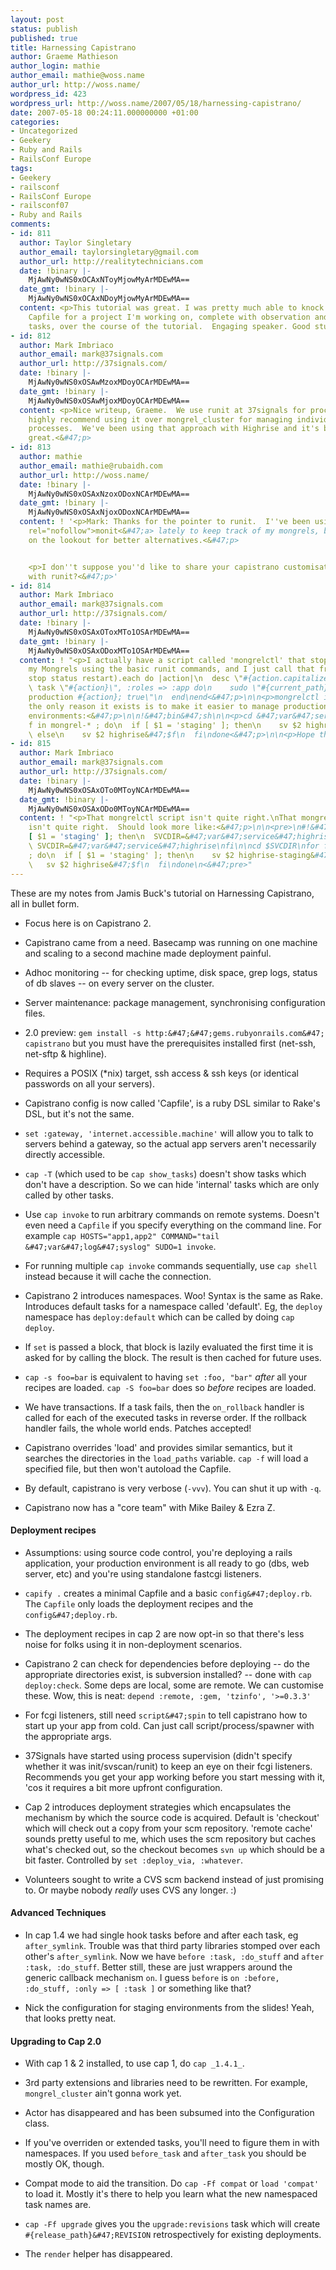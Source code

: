 ```yaml
---
layout: post
status: publish
published: true
title: Harnessing Capistrano
author: Graeme Mathieson
author_login: mathie
author_email: mathie@woss.name
author_url: http://woss.name/
wordpress_id: 423
wordpress_url: http://woss.name/2007/05/18/harnessing-capistrano/
date: 2007-05-18 00:24:11.000000000 +01:00
categories:
- Uncategorized
- Geekery
- Ruby and Rails
- RailsConf Europe
tags:
- Geekery
- railsconf
- RailsConf Europe
- railsconf07
- Ruby and Rails
comments:
- id: 811
  author: Taylor Singletary
  author_email: taylorsingletary@gmail.com
  author_url: http://realitytechnicians.com
  date: !binary |-
    MjAwNy0wNS0xOCAxNToyMjowMyArMDEwMA==
  date_gmt: !binary |-
    MjAwNy0wNS0xOCAxNDoyMjowMyArMDEwMA==
  content: <p>This tutorial was great. I was pretty much able to knock out a whole
    Capfile for a project I'm working on, complete with observation and server manipulation
    tasks, over the course of the tutorial.  Engaging speaker. Good stuff.<&#47;p>
- id: 812
  author: Mark Imbriaco
  author_email: mark@37signals.com
  author_url: http://37signals.com/
  date: !binary |-
    MjAwNy0wNS0xOSAwMzoxMDoyOCArMDEwMA==
  date_gmt: !binary |-
    MjAwNy0wNS0xOSAwMjoxMDoyOCArMDEwMA==
  content: <p>Nice writeup, Graeme.  We use runit at 37signals for process supervision.  I
    highly recommend using it over mongrel_cluster for managing individual Mongrel
    processes.  We've been using that approach with Highrise and it's been working
    great.<&#47;p>
- id: 813
  author: mathie
  author_email: mathie@rubaidh.com
  author_url: http://woss.name/
  date: !binary |-
    MjAwNy0wNS0xOSAxNzoxODoxNCArMDEwMA==
  date_gmt: !binary |-
    MjAwNy0wNS0xOSAxNjoxODoxNCArMDEwMA==
  content: ! '<p>Mark: Thanks for the pointer to runit.  I''ve been using <a href="http:&#47;&#47;www.tildeslash.com&#47;monit&#47;"
    rel="nofollow">monit<&#47;a> lately to keep track of my mongrels, but I''m always
    on the lookout for better alternatives.<&#47;p>


    <p>I don''t suppose you''d like to share your capistrano customisations for integrating
    with runit?<&#47;p>'
- id: 814
  author: Mark Imbriaco
  author_email: mark@37signals.com
  author_url: http://37signals.com/
  date: !binary |-
    MjAwNy0wNS0xOSAxOToxMTo1OSArMDEwMA==
  date_gmt: !binary |-
    MjAwNy0wNS0xOSAxODoxMTo1OSArMDEwMA==
  content: ! "<p>I actually have a script called 'mongrelctl' that stops&#47;starts&#47;restarts
    my Mongrels using the basic runit commands, and I just call that from Capistrano:<&#47;p>\n\n<p>%w(start
    stop status restart).each do |action|\n  desc \"#{action.capitalize} Mongrel\"\n
    \ task \"#{action}\", :roles => :app do\n    sudo \"#{current_path}&#47;script&#47;mongrelctl
    production #{action}; true\"\n  end\nend<&#47;p>\n\n<p>mongrelctl is really simple,
    the only reason it exists is to make it easier to manage production vs. staging
    environments:<&#47;p>\n\n!&#47;bin&#47;sh\n\n<p>cd &#47;var&#47;service&#47;highrise-$1\nfor
    f in mongrel-* ; do\n  if [ $1 = 'staging' ]; then\n    sv $2 highrise-staging&#47;$f\n
    \ else\n    sv $2 highrise&#47;$f\n  fi\ndone<&#47;p>\n\n<p>Hope that helps.<&#47;p>"
- id: 815
  author: Mark Imbriaco
  author_email: mark@37signals.com
  author_url: http://37signals.com/
  date: !binary |-
    MjAwNy0wNS0xOSAxOTo0MToyNCArMDEwMA==
  date_gmt: !binary |-
    MjAwNy0wNS0xOSAxODo0MToyNCArMDEwMA==
  content: ! "<p>That mongrelctl script isn't quite right.\nThat mongrelctl I pasted
    isn't quite right.  Should look more like:<&#47;p>\n\n<pre>\n#!&#47;bin&#47;sh\n\nif
    [ $1 = 'staging' ]; then\n  SVCDIR=&#47;var&#47;service&#47;highrise-staging\nelse\n
    \ SVCDIR=&#47;var&#47;service&#47;highrise\nfi\n\ncd $SVCDIR\nfor f in mongrel-*
    ; do\n  if [ $1 = 'staging' ]; then\n    sv $2 highrise-staging&#47;$f\n  else\n
    \   sv $2 highrise&#47;$f\n  fi\ndone\n<&#47;pre>"
---
```

These are my notes from Jamis Buck's tutorial on Harnessing Capistrano, all in bullet form.

* Focus here is on Capistrano 2.

* Capistrano came from a need. Basecamp was running on one machine and scaling to a second machine made deployment painful.

* Adhoc monitoring -- for checking uptime, disk space, grep logs, status of db slaves -- on every server on the cluster.

* Server maintenance: package management, synchronising configuration files.

* 2.0 preview: `gem install -s http:&#47;&#47;gems.rubyonrails.com&#47; capistrano` but you must have the prerequisites installed first (net-ssh, net-sftp & highline).

* Requires a POSIX (*nix) target, ssh access & ssh keys (or identical passwords on all your servers).

* Capistrano config is now called 'Capfile', is a ruby DSL similar to Rake's DSL, but it's not the same.

* `set :gateway, 'internet.accessible.machine'` will allow you to talk to servers behind a gateway, so the actual app servers aren't necessarily directly accessible.

* `cap -T` (which used to be `cap show_tasks`) doesn't show tasks which don't have a description. So we can hide 'internal' tasks which are only called by other tasks.

* Use `cap invoke` to run arbitrary commands on remote systems. Doesn't even need a `Capfile` if you specify everything on the command line. For example `cap HOSTS="app1,app2" COMMAND="tail &#47;var&#47;log&#47;syslog" SUDO=1 invoke`.

* For running multiple `cap invoke` commands sequentially, use `cap shell` instead because it will cache the connection.

* Capistrano 2 introduces namespaces. Woo! Syntax is the same as Rake.  Introduces default tasks for a namespace called 'default'. Eg, the `deploy` namespace has `deploy:default` which can be called by doing `cap deploy`.

* If `set` is passed a block, that block is lazily evaluated the first time it is asked for by calling the block. The result is then cached for future uses.

* `cap -s foo=bar` is equivalent to having `set :foo, "bar"` *after* all your recipes are loaded.  `cap -S foo=bar` does so *before* recipes are loaded.

* We have transactions. If a task fails, then the `on_rollback` handler is called for each of the executed tasks in reverse order. If the rollback handler fails, the whole world ends. Patches accepted!

* Capistrano overrides 'load' and provides similar semantics, but it searches the directories in the `load_paths` variable. `cap -f` will load a specified file, but then won't autoload the Capfile.

* By default, capistrano is very verbose (`-vvv`). You can shut it up with `-q`.

* Capistrano now has a "core team" with Mike Bailey & Ezra Z.

#### Deployment recipes

* Assumptions: using source code control, you're deploying a rails application, your production environment is all ready to go (dbs, web server, etc) and you're using standalone fastcgi listeners.

* `capify .` creates a minimal Capfile and a basic `config&#47;deploy.rb`. The `Capfile` only loads the deployment recipes and the `config&#47;deploy.rb`.

* The deployment recipes in cap 2 are now opt-in so that there's less noise for folks using it in non-deployment scenarios.

* Capistrano 2 can check for dependencies before deploying -- do the appropriate directories exist, is subversion installed? -- done with `cap deploy:check`. Some deps are local, some are remote. We can customise these. Wow, this is neat: `depend :remote, :gem, 'tzinfo', '>=0.3.3'`

* For fcgi listeners, still need `script&#47;spin` to tell capistrano how to start up your app from cold. Can just call script&#47;process&#47;spawner with the appropriate args.

* 37Signals have started using process supervision (didn't specify whether it was init&#47;svscan&#47;runit) to keep an eye on their fcgi listeners. Recommends you get your app working before you start messing with it, 'cos it requires a bit more upfront configuration.

* Cap 2 introduces deployment strategies which encapsulates the mechanism by which the source code is acquired. Default is 'checkout' which will check out a copy from your scm repository. 'remote cache' sounds pretty useful to me, which uses the scm repository but caches what's checked out, so the checkout becomes `svn up` which should be a bit faster. Controlled by `set :deploy_via, :whatever`.

* Volunteers sought to write a CVS scm backend instead of just promising to. Or maybe nobody *really* uses CVS any longer. :)

#### Advanced Techniques

* In cap 1.4 we had single hook tasks before and after each task, eg `after_symlink`. Trouble was that third party libraries stomped over each other's `after_symlink`. Now we have `before :task, :do_stuff` and `after :task, :do_stuff`. Better still, these are just wrappers around the generic callback mechanism `on`. I guess `before` is `on :before, :do_stuff, :only => [ :task ]` or something like that?

* Nick the configuration for staging environments from the slides! Yeah, that looks pretty neat.

#### Upgrading to Cap 2.0

* With cap 1 & 2 installed, to use cap 1, do `cap _1.4.1_`.

* 3rd party extensions and libraries need to be rewritten. For example, `mongrel_cluster` ain't gonna work yet.

* Actor has disappeared and has been subsumed into the Configuration class.

* If you've overriden or extended tasks, you'll need to figure them in with namespaces. If you used `before_task` and `after_task` you should be mostly OK, though.

* Compat mode to aid the transition. Do `cap -Ff compat` or `load 'compat'` to load it. Mostly it's there to help you learn what the new namespaced task names are.

* `cap -Ff upgrade` gives you the `upgrade:revisions` task which will create `#{release_path}&#47;REVISION` retrospectively for existing deployments.

* The `render` helper has disappeared.
